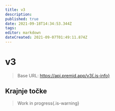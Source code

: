 ```yaml
---
title: v3
description: 
published: true
date: 2021-09-18T14:34:53.344Z
tags: 
editor: markdown
dateCreated: 2021-09-07T01:49:11.874Z
---
```


# v3

> Base URL: https://api.premid.app/v3{.is-info}


## Krajnje točke
> Work in progress{.is-warning}